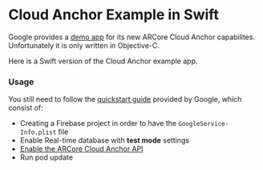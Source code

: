 # Cloud Anchor Example in Swift

Google provides a [demo app](https://github.com/google-ar/arcore-ios-sdk) for its new ARCore Cloud Anchor capabilites. Unfortunately it is only written in Objective-C.

Here is a Swift version of the Cloud Anchor example app.

### Usage
You still need to follow the [quickstart guide](https://developers.google.com/ar/develop/ios/cloud-anchors-quickstart-ios) provided by Google, which consist of:
- Creating a Firebase project in order to have the ```GoogleService-Info.plist``` file
- Enable Real-time database with **test mode** settings
- [Enable the ARCore Cloud Anchor API](https://console.cloud.google.com/apis/library/arcorecloudanchor.googleapis.com/)
- Run pod update
